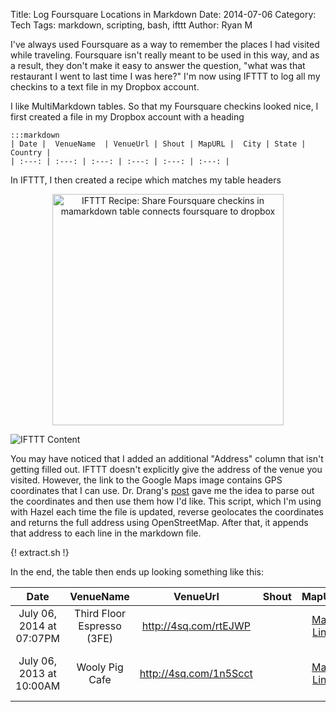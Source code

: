 Title: Log Foursquare Locations in Markdown
Date: 2014-07-06
Category: Tech
Tags: markdown, scripting, bash, ifttt
Author: Ryan M

I've always used Foursquare as a way to remember the places I had visited while traveling. Foursquare isn't really meant to be used in this way, and as a result, they don't make it easy to answer the question, "what was that restaurant I went to last time I was here?" I'm now using IFTTT to log all my checkins to a text file in my Dropbox account.
<!-- PELICAN_END_SUMMARY -->  

I like MultiMarkdown tables. So that my Foursquare checkins looked nice, I first created a file in my Dropbox account with a heading

	:::markdown
	| Date |  VenueName  | VenueUrl | Shout | MapURL |  City | State | Country |
	| :---: | :---: | :---: | :---: | :---: | :---: |

In IFTTT, I then created a recipe which matches my table headers

[iftttrecipe]: https://ifttt.com/recipes/187719-share-foursquare-checkins-in-amarkdown-table "Share Foursquare checkins in amarkdown table by rjames86 - IFTTT"

<center><a href="https://ifttt.com/view_embed_recipe/187719-share-foursquare-checkins-in-mamarkdown-table" target = "_blank" class="embed_recipe embed_recipe-l_45" id= "embed_recipe-187719"><img src= 'https://ifttt.com/recipe_embed_img/187719' alt="IFTTT Recipe: Share Foursquare checkins in mamarkdown table connects foursquare to dropbox" width="370px" style="max-width:100%"/></a><script async type="text/javascript" src= "//ifttt.com/assets/embed_recipe.js"></script></center>

![IFTTT Content]( {attach}content.png )

You may have noticed that I added an additional "Address" column that isn't getting filled out. IFTTT doesn't explicitly give the address of the venue you visited. However, the link to the Google Maps image contains GPS coordinates that I can use. Dr. Drang's [post][drdrang] gave me the idea to parse out the coordinates and then use them how I'd like. This script, which I'm using with Hazel each time the file is updated, reverse geolocates the coordinates and returns the full address using OpenStreetMap. After that, it appends that address to each line in the markdown file.

[drdrang]: http://www.leancrew.com/all-this/2014/07/extracting-coordinates-from-apple-maps/ "Extracting coordinates from Apple Maps - All this"

{! extract.sh !}

In the end, the table then ends up looking something like this:

| Date |  VenueName  | VenueUrl | Shout | MapURL |  City | State | Country |
| :---: | :---: | :---: | :---: | :---: | :---: |  :---: |  :---: |
| July 06, 2014 at 07:07PM | Third Floor Espresso (3FE) | http://4sq.com/rtEJWP |  | [Map Link](http://maps.google.com/maps/api/staticmap?center=53.33998,-6.242084&zoom=16&size=710x440&maptype=roadmap&sensor=false&markers=color:red%7C53.33998,-6.242084) | Dublin |  | Republic of Ireland |  
| July 06, 2013 at 10:00AM | Wooly Pig Cafe | http://4sq.com/1n5Scct  | | [Map Link](http://maps.google.com/maps/api/staticmap?center=37.76522,-122.460266&zoom=16&size=710x440&maptype=roadmap&sensor=false&markers=color:red%7C53.33842395309077,-6.234097712535167) |  San Francisco | California | United States of America |
